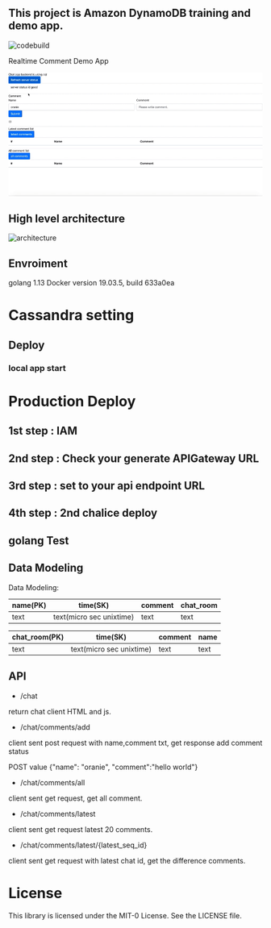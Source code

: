 ## This project is Amazon DynamoDB training and demo app.


![codebuild](https://codebuild.ap-northeast-1.amazonaws.com/badges?uuid=eyJlbmNyeXB0ZWREYXRhIjoiQUY2QVVVMzh0WE4xZ2hKdVlPbTVrc3hhTlhMc0tNbklpRVIxVm1nUUxONDVGZitKVEtJYjVhZ0lwUVhIRjRoUHh4am0yL213MVV1VWhEVEh1Q1V5dkNZPSIsIml2UGFyYW1ldGVyU3BlYyI6InkzYlJ1dk1uMXczSFhGdzAiLCJtYXRlcmlhbFNldFNlcmlhbCI6MX0%3D&branch=master)



Realtime Comment Demo App

![demo](./demo.gif)


## High level architecture
![architecture](./demo_arch.png)

## Envroiment
golang 1.13
Docker version 19.03.5, build 633a0ea

# Cassandra setting


## Deploy

### local app start

# Production Deploy
## 1st step : IAM

## 2nd step : Check your generate APIGateway URL

## 3rd step : set to your api endpoint URL

## 4th step : 2nd chalice deploy


## golang Test


## Data Modeling
Data Modeling:

|name(PK)  |time(SK)  |comment  |chat_room |
|---|---|---|---|
|text  |text(micro sec unixtime)  |text  |text |

|chat_room(PK)  |time(SK)  |comment  |name |
|---|---|---|---|
|text  |text(micro sec unixtime)  |text  |text |

## API

* /chat

return chat client HTML and js.
    
* /chat/comments/add

client sent post request with name,comment txt, get response add comment status

POST value {"name": "oranie", "comment":"hello world"}


* /chat/comments/all

client sent get request, get all comment.
    
* /chat/comments/latest

client sent get request latest 20 comments.

* /chat/comments/latest/{latest_seq_id}

client sent get request with latest chat id, get the difference comments.
    

# License
This library is licensed under the MIT-0 License. See the LICENSE file.